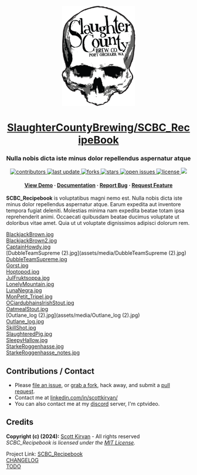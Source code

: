 <div align="center">

  <img src="assets/media/scb_logo.png" alt="logo" width="200" height="auto" />
    <h1><a href="https://github.com/SlaughterCountyBrewing/SCBC_RecipeBook">SlaughterCountyBrewing/SCBC_RecipeBook</a></h1>
  <h3>Nulla nobis dicta iste minus dolor repellendus aspernatur atque</h3>
  
  
<!-- Badges -->
<p>
  <a href="https://github.com/SlaughterCountyBrewing/SCBC_RecipeBook/graphs/contributors">
    <img src="https://img.shields.io/github/contributors/SlaughterCountyBrewing/SCBC_RecipeBook" alt="contributors" />
  </a>
  <a href="">
    <img src="https://img.shields.io/github/last-commit/SlaughterCountyBrewing/SCBC_RecipeBook" alt="last update" />
  </a>
  <a href="https://github.com/SlaughterCountyBrewing/SCBC_RecipeBook/network/members">
    <img src="https://img.shields.io/github/forks/SlaughterCountyBrewing/SCBC_RecipeBook" alt="forks" />
  </a>
  <a href="https://github.com/SlaughterCountyBrewing/SCBC_RecipeBook/stargazers">
    <img src="https://img.shields.io/github/stars/SlaughterCountyBrewing/SCBC_RecipeBook" alt="stars" />
  </a>
  <a href="https://github.com/SlaughterCountyBrewing/SCBC_RecipeBook/issues/">
    <img src="https://img.shields.io/github/issues/SlaughterCountyBrewing/SCBC_RecipeBook" alt="open issues" />
  </a>
  <a href="https://github.com/SlaughterCountyBrewing/SCBC_RecipeBook/blob/master/LICENSE">
    <img src="https://img.shields.io/github/license/SlaughterCountyBrewing/SCBC_RecipeBook.svg" alt="license" />
  </a>
  <a href="https://discord.gg/gQH4mXWQRT">
    <!--<img src="https://img.shields.io/discord/704680098577514527?style=flat-square&label=%F0%9F%92%AC%20discord&color=00ACD7">-->
    <img src="https://img.shields.io/discord/1052011377415438346?style=flat-square&label=discord&color=00ACD7">
  </a>
</p>
   
<h4>
    <a href="https://tinyurl.com/3vf7whyd">View Demo</a>
  <span> · </span>
    <a href="https://github.com/SlaughterCountyBrewing/SCBC_RecipeBook/blob/main/README.md">Documentation</a>
  <span> · </span>
    <a href="https://github.com/SlaughterCountyBrewing/SCBC_RecipeBook/issues/new?labels=bug&title=%5BBUG%5D">Report Bug</a>
  <span> · </span>
    <a href="https://github.com/SlaughterCountyBrewing/SCBC_RecipeBook/issues/new?labels=enhancement&title=%5BFEATURE+REQUEST%5D">Request Feature</a>
  </h4>
</div>

**SCBC_Recipebook** is voluptatibus magni nemo est. Nulla nobis dicta iste minus dolor repellendus aspernatur atque. Earum expedita aut inventore tempora fugiat deleniti. Molestias minima nam expedita beatae totam ipsa reprehenderit animi. Occaecati quibusdam beatae ducimus voluptate ut doloribus vitae amet. Quia ut ut voluptate dignissimos adipisci dolorum rem.


[BlackjackBrown.jpg](assets/media/BlackjackBrown.jpg)  
[BlackjackBrown2.jpg](assets/media/BlackjackBrown2.jpg)  
[CaptainHowdy.jpg](assets/media/CaptainHowdy.jpg)  
[DubbleTeamSupreme (2).jpg](assets/media/DubbleTeamSupreme (2).jpg)  
[DubbleTeamSupreme.jpg](assets/media/DubbleTeamSupreme.jpg)  
[Gorst.jpg](assets/media/Gorst.jpg)  
[Hoptopod.jpg](assets/media/Hoptopod.jpg)  
[JulFruktsoppa.jpg](assets/media/JulFruktsoppa.jpg)  
[LonelyMountain.jpg](assets/media/LonelyMountain.jpg)  
[LunaNegra.jpg](assets/media/LunaNegra.jpg)  
[MonPetit_Tripel.jpg](assets/media/MonPetit_Tripel.jpg)  
[OCiardubhainsIrishStout.jpg](assets/media/OCiardubhainsIrishStout.jpg)  
[OatmealStout.jpg](assets/media/OatmealStout.jpg)  
[Outlane_log (2).jpg](assets/media/Outlane_log (2).jpg)  
[Outlane_log.jpg](assets/media/Outlane_log.jpg)  
[SkillShot.jpg](assets/media/SkillShot.jpg)  
[SlaughteredPig.jpg](assets/media/SlaughteredPig.jpg)  
[SleepyHallow.jpg](assets/media/SleepyHallow.jpg)  
[StarkeRoggenhasse.jpg](assets/media/StarkeRoggenhasse.jpg)  
[StarkeRoggenhasse_notes.jpg](assets/media/StarkeRoggenhasse_notes.jpg)  



Contributions / Contact
-----------------------
- Please [file an issue](https://github.com/SlaughterCountyBrewing/SCBC_RecipeBook/issues/new), or [grab a fork](https://github.com/SlaughterCountyBrewing/SCBC_RecipeBook/fork), hack away, and submit a [pull request](https://github.com/SlaughterCountyBrewing/SCBC_RecipeBook/pulls).
- Contact me at [linkedin.com/in/scottkirvan/](https://www.linkedin.com/in/scottkirvan/)
- You can also contact me at my [discord](https://discord.gg/TSKHvVFYxB) server, I'm cptvideo.

Credits
-------
**Copyright (c) (2024):** [Scott Kirvan](https://github.com/ScottKirvan)  - All rights reserved   
*SCBC_Recipebook is licensed under the [MIT License](LICENSE.md).*  

Project Link:  [SCBC_Recipebook](https://github.com/SlaughterCountyBrewing/SCBC_RecipeBook)  
[CHANGELOG](notes/CHANGELOG.md)  
[TODO](notes/TODO.md)
